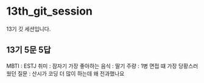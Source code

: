 # 13th_git_session
13기 깃 세션입니다.

## 13기 5문 5답
MBTI : ESTJ
취미 : 잠자기
가장 좋아하는 음식 : 딸기
주량 : 1병
면접 떄 가장 당황스러웠던 질문 : 산시가 코딩 더 많이 하는데 왜 전과했나요